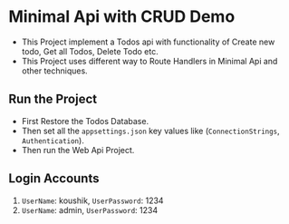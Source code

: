 # Minimal Api with CRUD Demo

- This Project implement a Todos api with functionality of Create new todo, Get all Todos, Delete Todo etc.
- This Project uses different way to Route Handlers in Minimal Api and other techniques.

## Run the Project

- First Restore the Todos Database.
- Then set all the `appsettings.json` key values like (`ConnectionStrings`, `Authentication`).
- Then run the Web Api Project.

## Login Accounts

1. `UserName`: koushik, `UserPassword`: 1234
2. `UserName`: admin, `UserPassword`: 1234